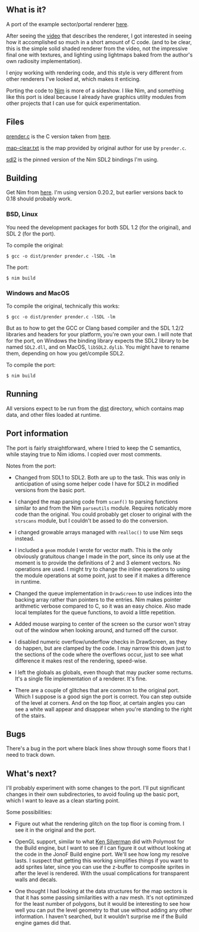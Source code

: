 ## What is it?

A port of the example sector/portal renderer [here][1].
  
After seeing the [video][2] that describes the renderer, 
I got interested in seeing how it accomplished so much
in a short amount of C code.  (and to be clear, this is the 
simple solid shaded renderer from the video, not the impressive
final one with textures, and lighting using lightmaps baked from
the author's own radiosity implementation).

I enjoy working with rendering code, and this style is
very different from other renderers I've looked at, which
makes it enticing.  

Porting the code to [Nim][4] is more of a sideshow. 
I like Nim, and something like this port is ideal because I already 
have graphics utility modules from other projects that I can use
for quick experimentation. 


## Files
[prender.c](prender.c) is the C version taken from [here][1]. 

[map-clear.txt](dist/map-clear.txt) is the map provided by original author 
for use by `prender.c`.

[sdl2](vendor/sdl2) is the pinned version of the Nim SDL2 bindings I'm using.

## Building

Get Nim from [here][4].  I'm using version 0.20.2, but earlier versions
back to 0.18 should probably work.

### BSD, Linux

You need the development packages for both SDL 1.2 (for the original), 
and SDL 2 (for the port).

To compile the original:

    $ gcc -o dist/prender prender.c -lSDL -lm

The port:

    $ nim build

### Windows and MacOS

To compile the original, technically this works:

    $ gcc -o dist/prender prender.c -lSDL -lm

But as to how to get the GCC or Clang based compiler and the SDL 1.2/2 libraries and headers
for your platform, you're own your own.  I will note that for the port, on Windows the binding 
library expects the SDL2 library to be named `SDL2.dll`, and on MacOS, `libSDL2.dylib`. You might
have to rename them, depending on how you get/compile SDL2.  

To compile the port:

    $ nim build

## Running

All versions expect to be run from the [dist](dist/) directory, which
contains map data, and other files loaded at runtime.

## Port information

The port is fairly straightforward, where I tried to keep the
C semantics, while staying true to Nim idioms. I copied over 
most comments.

Notes from the port:

+ Changed from SDL1 to SDL2. Both are up to the task.  This
  was only in anticipation of using some helper code I have
  for SDL2 in modified versions from the basic port. 
  
+ I changed the map parsing code from `scanf()`
  to parsing functions similar to and from the 
  Nim `parseutils` module. Requires noticably more code than
  the original.  You could probably get closer to original with the `strscans`
  module, but I couldn't be assed to do the conversion.

+ I changed growable arrays managed with `realloc()`
  to use Nim seqs instead. 

+ I included a `geom` module I wrote for vector math. This
  is the only obviously gratuitous change I made in the port, since its
  only use at the moment is to provide the definitions of
  2 and 3 element vectors.  No operations are used.
  I might try to change the inline operations to using the 
  module operations at some point, just to see if it makes
  a difference in runtime.

+ Changed the queue implementation in `DrawScreen` to 
  use indices into the backing array rather than pointers to the 
  entries. Nim makes pointer arithmetic verbose compared to C,
  so it was an easy choice.  Also made local templates for the
  queue functions, to avoid a little repetition.

+ Added mouse warping to center of the screen so the cursor won't stray 
  out of the window when looking around, and turned off the cursor.

+ I disabled numeric overflow/underflow checks in DrawScreen, 
  as they do happen, but are clamped by the code.  I may narrow this
  down just to the sections of the code where the overflows occur,  just to see what
  difference it makes rest of the rendering, speed-wise.

+ I left the globals as globals, even though that may pucker some rectums.
  It's a single file implementation of a renderer. It's fine.

+ There are a couple of glitches that are common to the original
  port.  Which I suppose is a good sign the port is correct.  You
  can step outside of the level at corners. And on the top floor, 
  at certain angles you can see a white wall appear and disappear
  when you're standing to the right of the stairs.

## Bugs

There's a bug in the port where black lines show through some floors that I need 
to track down.

## What's next?

I'll probably experiment with some changes to the port.  I'll put significant
changes in their own subdirectories, to avoid fouling up the basic port, which
I want to leave as a clean starting point.

Some possibilities:

+ Figure out what the rendering glitch on the top floor is coming from. 
  I see it in the original and the port.

+ OpenGL support, similar to what [Ken Silverman][3] did with Polymost
   for the Build engine, but I want to see if I can figure it out without looking
   at the code in the JonoF Build engine port. We'll see how long my resolve lasts.
   I suspect that getting this working simplifies things if you want to add sprites 
   later, since you can use the z-buffer to composite sprites in after the level is 
   rendered. With the usual complications for transparent walls and decals.

+ One thought I had looking at the data structures for the map sectors is that
   it has some passing similarities with a nav mesh.  It's not optimimzed
   for the least number of polygons, but it would be interesting to see how
   well you can put the level geometry to that use without adding any other 
   information. I haven't searched, but it wouldn't surprise me if the Build engine
   games did that.

[1]: https://bisqwit.iki.fi/jutut/kuvat/programming_examples/portalrendering.html 
[2]: https://www.youtube.com/watch?v=HQYsFshbkYw
[3]: http://advsys.net/ken/default.htm
[4]: https://nim-lang.org
